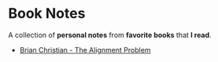 # Book Notes

A collection of **personal notes** from **favorite books** that **I read**.

* [Brian Christian - The Alignment Problem](the_alignment_problem.md)